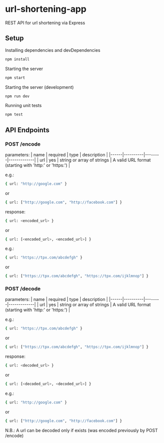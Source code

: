 # url-shortening-app

REST API for url shortening via Express

## Setup

Installing dependencies and devDependencies

```sh
npm install
```

Starting the server

```sh
npm start
```

Starting the server (development)

```sh
npm run dev
```

Running unit tests

```sh
npm test
```

## API Endpoints

### POST /encode

parameters:
| name | required | type | description |
|------|----------|--------|-------------|
| url | yes | string or array of strings | A valid URL format (starting with 'http:' or 'https:') |

e.g.:

```sh
{ url: "http://google.com" }
```

or

```sh
{ url: ["http://google.com", "http://facebook.com"] }
```

response:

```sh
{ url: <encoded_url> }
```

or

```sh
{ url: [<encoded_url>, <encoded_url>] }
```

e.g.:

```sh
{ url: "https://tpx.com/abcdefgh" }
```

or

```sh
{ url: ["https://tpx.com/abcdefgh", "https://tpx.com/ijklmnop"] }
```

### POST /decode

parameters:
| name | required | type | description |
|------|----------|--------|-------------|
| url | yes | string or array of strings | A valid URL format (starting with 'http:' or 'https:') |

e.g.:

```sh
{ url: "https://tpx.com/abcdefgh" }
```

or

```sh
{ url: ["https://tpx.com/abcdefgh", "https://tpx.com/ijklmnop"] }
```

response:

```sh
{ url: <decoded_url> }
```

or

```sh
{ url: [<decoded_url>, <decoded_url>] }
```

e.g.:

```sh
{ url: "http://google.com" }
```

or

```sh
{ url: ["http://google.com", "http://facebook.com"] }
```

N.B.: A url can be decoded only if exists (was encoded previously by POST /encode)
